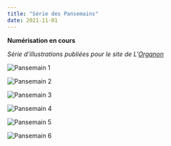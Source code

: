 ```yaml
---
title: "Série des Pansemains"
date: 2021-11-01
---
```


**Numérisation en cours**

*Série d'illustrations publiées pour le site de L'[Organon](http://lorganon.ca/)*

![Pansemain 1]()

![Pansemain 2]()

![Pansemain 3]()

![Pansemain 4]()

![Pansemain 5]()

![Pansemain 6]()
